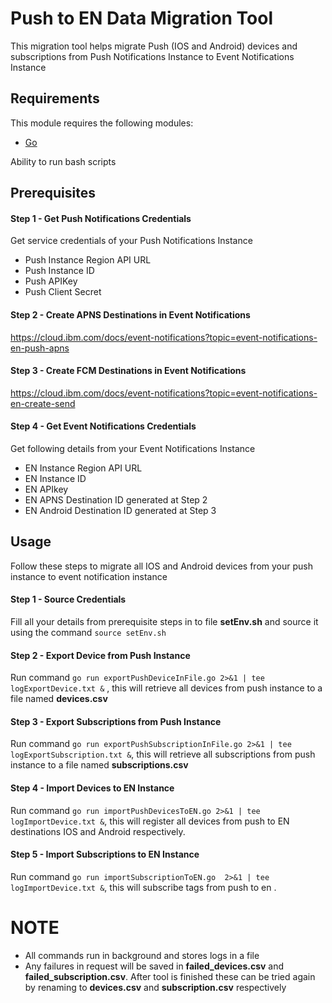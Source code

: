 
# Push to EN Data Migration Tool

This migration tool helps migrate Push (IOS and Android) devices and subscriptions from Push Notifications Instance to Event Notifications Instance

## Requirements

This module requires the following modules:

* [Go](https://go.dev/doc/install)

Ability to run bash scripts

## Prerequisites

#### Step 1 - Get Push Notifications Credentials

Get service credentials of your Push Notifications Instance  

- Push Instance Region API URL
- Push Instance ID
- Push APIKey
- Push Client Secret 

#### Step 2 - Create APNS Destinations in Event Notifications

https://cloud.ibm.com/docs/event-notifications?topic=event-notifications-en-push-apns

#### Step 3 - Create FCM Destinations in Event Notifications

https://cloud.ibm.com/docs/event-notifications?topic=event-notifications-en-create-send

#### Step 4 - Get Event Notifications Credentials

Get following details from your Event Notifications Instance

- EN Instance Region API URL
- EN Instance ID 
- EN APIkey
- EN APNS Destination ID generated at Step 2
- EN Android Destination ID generated at Step 3



## Usage

Follow these steps to migrate all IOS and Android devices from your push instance to event notification instance 


#### Step 1 - Source Credentials

Fill all your details from prerequisite steps in to file **setEnv.sh** and source it using the command ```source setEnv.sh```

#### Step 2 - Export Device from Push Instance

Run command ```go run exportPushDeviceInFile.go 2>&1 | tee logExportDevice.txt &``` , this will retrieve all devices from push instance to a file named **devices.csv**


#### Step 3 - Export Subscriptions from Push Instance

Run command ```go run exportPushSubscriptionInFile.go 2>&1 | tee logExportSubscription.txt &```, this will retrieve all subscriptions from push instance to a file named **subscriptions.csv**

#### Step 4 - Import Devices to EN Instance

Run command ```go run importPushDevicesToEN.go 2>&1 | tee logImportDevice.txt &```, this will register all devices from push to EN destinations IOS and Android respectively. 

#### Step 5 - Import Subscriptions to EN Instance

Run command ```go run importSubscriptionToEN.go  2>&1 | tee logImportDevice.txt &```, this will subscribe tags from push to en . 



# NOTE

- All commands run in background and stores logs in a file
- Any failures in request will be saved in **failed_devices.csv** and **failed_subscription.csv**. After tool is finished these can be tried again by renaming to **devices.csv** and **subscription.csv** respectively
